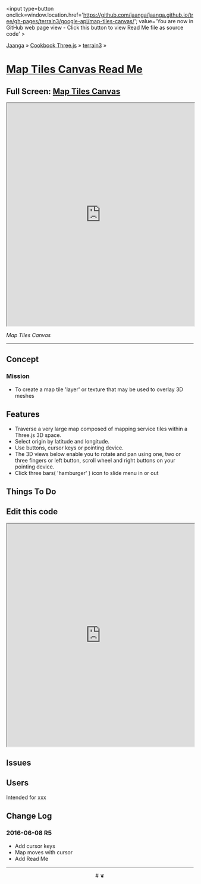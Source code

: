 <span style=display:none; >[You are now in GitHub source code view - click this link to view Read Me file as a web page]
( http://jaanga.github.io/terrain3/google-api/map-tiles-canvas/index.html#readme.md "View file as a web page." ) </span>
<input type=button onclick=window.location.href='https://github.com/jaanga/jaanga.github.io/tree/gh-pages/terrain3/google-api/map-tiles-canvas/'; value='You are now in GitHub web page view - Click this button to view Read Me file as source code' >

[Jaanga]( http://jaanga.github.io ) &raquo; [Cookbook Three.js]( http://jaanga.github.io/cookbook-threejs/  ) &raquo;
[terrain3]( https://jaanga.github.io/terrain3/ ) &raquo;

[Map Tiles Canvas Read Me]( http://jaanga.github.io/terrain3/google-api/map-tiles-canvas/index.html#readme.md )
===

## Full Screen: [ Map Tiles Canvas ]( https://jaanga.github.io/terrain3/google-api/map-tiles-canvas/index.html )


<img src="https://cloud.githubusercontent.com/assets/547626/15918096/f00124f4-2db7-11e6-9053-7f2b57e0e2e3.png" style=display:none; width=800 >

<iframe src=https://jaanga.github.io/terrain3/google-api/map-tiles-canvas-camera/index.html width=100% height=600px ></iframe>

_Map Tiles Canvas_

***

## Concept

### Mission

* To create a map tile 'layer' or texture that may be used to overlay 3D meshes


## Features

* Traverse a very large map composed of mapping service tiles within a Three.js 3D space.
* Select origin by latitude and longitude.
* Use buttons, cursor keys or pointing device.
* The 3D views below enable you to rotate and pan using one, two or three fingers or left button, scroll wheel and right buttons on your pointing device. 
* Click three bars( 'hamburger' ) icon to slide menu in or out


## Things To Do


## Edit this code


<iframe src='https://jaanga.github.io/cookbook-html/examples/libraries/ace-editor/ace-view-r1.html#' +
	'https://jaanga.github.io/terrain3/google-api/map-tiles-canvas/map-tiles-canvas-r5.html' width=100% height=600 ></iframe>


## Issues



## Users

Intended for xxx


## Change Log

### 2016-06-08 R5 

* Add cursor keys
* Map moves with cursor
* Add Read Me


***

<center title='Jaanga ~ your 3D happy place' >
# <a href=javascript:window.scrollTo(0,0); style=text-decoration:none; > ❦ </a>
</center>

